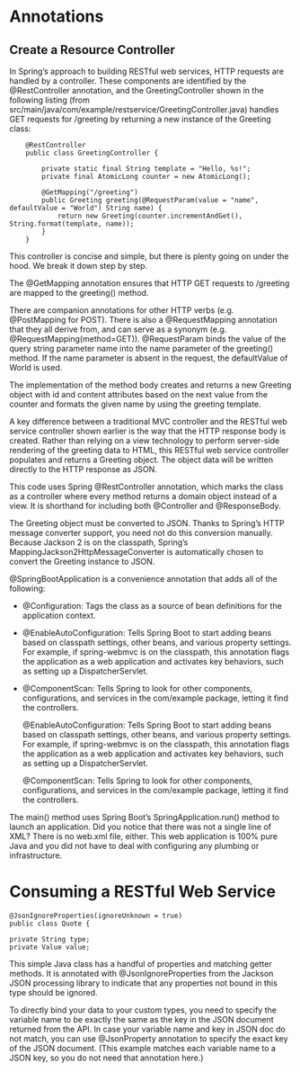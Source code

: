 # Annotations

## Create a Resource Controller

In Spring’s approach to building RESTful web services, HTTP requests are handled by a controller. These components are identified by the @RestController annotation, and the GreetingController shown in the following listing (from src/main/java/com/example/restservice/GreetingController.java) handles GET requests for /greeting by returning a new instance of the Greeting class:

        @RestController
        public class GreetingController {

            private static final String template = "Hello, %s!";
            private final AtomicLong counter = new AtomicLong();

            @GetMapping("/greeting")
            public Greeting greeting(@RequestParam(value = "name", defaultValue = "World") String name) {
                return new Greeting(counter.incrementAndGet(), String.format(template, name));
            }
        }

This controller is concise and simple, but there is plenty going on under the hood. We break it down step by step.

The @GetMapping annotation ensures that HTTP GET requests to /greeting are mapped to the greeting() method.

There are companion annotations for other HTTP verbs (e.g. @PostMapping for POST). There is also a @RequestMapping annotation that they all derive from, and can serve as a synonym (e.g. @RequestMapping(method=GET)).
@RequestParam binds the value of the query string parameter name into the name parameter of the greeting() method. If the name parameter is absent in the request, the defaultValue of World is used.

The implementation of the method body creates and returns a new Greeting object with id and content attributes based on the next value from the counter and formats the given name by using the greeting template.

A key difference between a traditional MVC controller and the RESTful web service controller shown earlier is the way that the HTTP response body is created. Rather than relying on a view technology to perform server-side rendering of the greeting data to HTML, this RESTful web service controller populates and returns a Greeting object. The object data will be written directly to the HTTP response as JSON.

This code uses Spring @RestController annotation, which marks the class as a controller where every method returns a domain object instead of a view. It is shorthand for including both @Controller and @ResponseBody.

The Greeting object must be converted to JSON. Thanks to Spring’s HTTP message converter support, you need not do this conversion manually. Because Jackson 2 is on the classpath, Spring’s MappingJackson2HttpMessageConverter is automatically chosen to convert the Greeting instance to JSON.

@SpringBootApplication is a convenience annotation that adds all of the following:

* @Configuration: Tags the class as a source of bean definitions for the application context.


* @EnableAutoConfiguration: Tells Spring Boot to start adding beans based on classpath settings, other beans, and various property settings. For example, if spring-webmvc is on the classpath, this annotation flags the application as a web application and activates key behaviors, such as setting up a DispatcherServlet.

* @ComponentScan: Tells Spring to look for other components, configurations, and services in the com/example package, letting it find the controllers.

    @EnableAutoConfiguration: Tells Spring Boot to start adding beans based on classpath settings, 
    other beans, and various property settings. For example, if spring-webmvc is on the classpath, 
    this annotation flags the application as a web application and activates key behaviors, such 
    as setting up a DispatcherServlet.

    @ComponentScan: Tells Spring to look for other components, configurations, and services in the 
    com/example package, letting it find the controllers.

The main() method uses Spring Boot’s SpringApplication.run() method to launch an application. Did you notice that there was not a single line of XML? There is no web.xml file, either. This web application is 100% pure Java and you did not have to deal with configuring any plumbing or infrastructure.


# Consuming a RESTful Web Service

    @JsonIgnoreProperties(ignoreUnknown = true)
    public class Quote {

    private String type;
    private Value value;

This simple Java class has a handful of properties and matching getter methods. It is annotated with @JsonIgnoreProperties from the Jackson JSON processing library to indicate that any properties not bound in this type should be ignored.

To directly bind your data to your custom types, you need to specify the variable name to be exactly the same as the key in the JSON document returned from the API. In case your variable name and key in JSON doc do not match, you can use @JsonProperty annotation to specify the exact key of the JSON document. (This example matches each variable name to a JSON key, so you do not need that annotation here.)